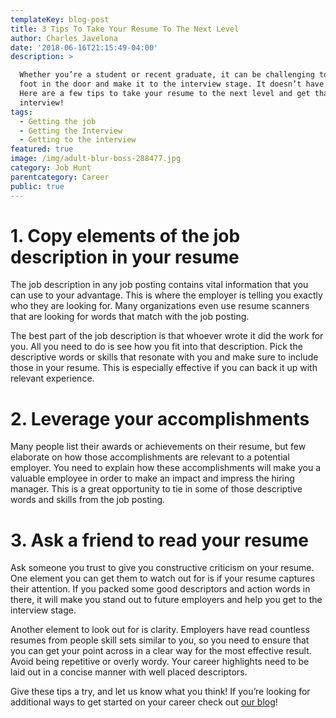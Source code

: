 ```yaml
---
templateKey: blog-post
title: 3 Tips To Take Your Resume To The Next Level
author: Charles Javelona
date: '2018-06-16T21:15:49-04:00'
description: >

  Whether you’re a student or recent graduate, it can be challenging to get your
  foot in the door and make it to the interview stage. It doesn’t have to be;
  Here are a few tips to take your resume to the next level and get that
  interview!
tags:
  - Getting the job
  - Getting the Interview
  - Getting to the interview
featured: true
image: /img/adult-blur-boss-288477.jpg
category: Job Hunt
parentcategory: Career
public: true
---
```

# 1. Copy elements of the job description in your resume

The job description in any job posting contains vital information that you can use to your advantage. This is where the employer is telling you exactly who they are looking for. Many organizations even use resume scanners that are looking for words that match with the job posting. 

The best part of the job description is that whoever wrote it did the work for you. All you need to do is see how you fit into that description. Pick the descriptive words or skills that resonate with you and make sure to include those in your resume. This is especially effective if you can back it up with relevant experience. 

# 2. Leverage your accomplishments

Many people list their awards or achievements on their resume, but few elaborate on how those accomplishments are relevant to a potential employer. You need to explain how these accomplishments will make you a valuable employee in order to make an impact and impress the hiring manager. This is a great opportunity to tie in some of those descriptive words and skills from the job posting. 

# 3. Ask a friend to read your resume

Ask someone you trust to give you constructive criticism on your resume. One element you can get them to watch out for is if your resume captures their attention. If you packed some good descriptors and action words in there, it will make you stand out to future employers and help you get to the interview stage. 

Another element to look out for is clarity. Employers have read countless resumes from people skill sets similar to you, so you need to ensure that you can get your point across in a clear way for the most effective result. Avoid being repetitive or overly wordy. Your career highlights need to be laid out in a concise manner with well placed descriptors. 



Give these tips a try, and let us know what you think! If you’re looking for additional ways to get started on your career check out [our blog](https://univjobs.ca/blog/)!

